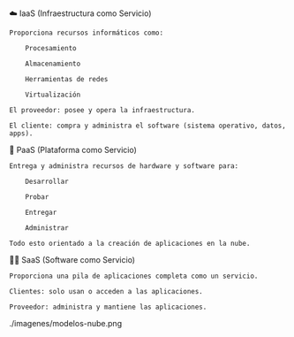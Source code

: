

☁️ IaaS (Infraestructura como Servicio)

    Proporciona recursos informáticos como:

        Procesamiento

        Almacenamiento

        Herramientas de redes

        Virtualización

    El proveedor: posee y opera la infraestructura.

    El cliente: compra y administra el software (sistema operativo, datos, apps).

🧱 PaaS (Plataforma como Servicio)

    Entrega y administra recursos de hardware y software para:

        Desarrollar

        Probar

        Entregar

        Administrar

    Todo esto orientado a la creación de aplicaciones en la nube.

🧑‍💻 SaaS (Software como Servicio)

    Proporciona una pila de aplicaciones completa como un servicio.

    Clientes: solo usan o acceden a las aplicaciones.

    Proveedor: administra y mantiene las aplicaciones.

./imagenes/modelos-nube.png
